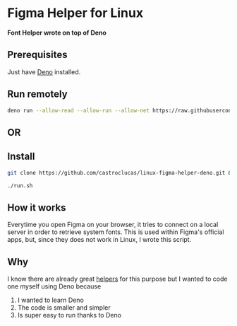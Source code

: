 # Figma Helper for Linux

**Font Helper wrote on top of Deno**

## Prerequisites

Just have [Deno](https://github.com/denoland/deno) installed.

## Run remotely

```bash
deno run --allow-read --allow-run --allow-net https://raw.githubusercontent.com/castroclucas/figma-font-helper-deno/main/main.ts
```
## OR
## Install

```bash
git clone https://github.com/castroclucas/linux-figma-helper-deno.git && cd linux-figma-helper-deno
```
```bash
./run.sh
```

## How it works

Everytime you open Figma on your browser, it tries to connect on a local server in order to retrieve system fonts. This is used within Figma's official apps, but, since they does not work in Linux, I wrote this script. 

## Why

I know there are already great [helpers](https://github.com/Figma-Linux/figma-linux-font-helper) for this purpose but I wanted to code one myself using Deno because
1. I wanted to learn Deno
2. The code is smaller and simpler
3. Is super easy to run thanks to Deno
